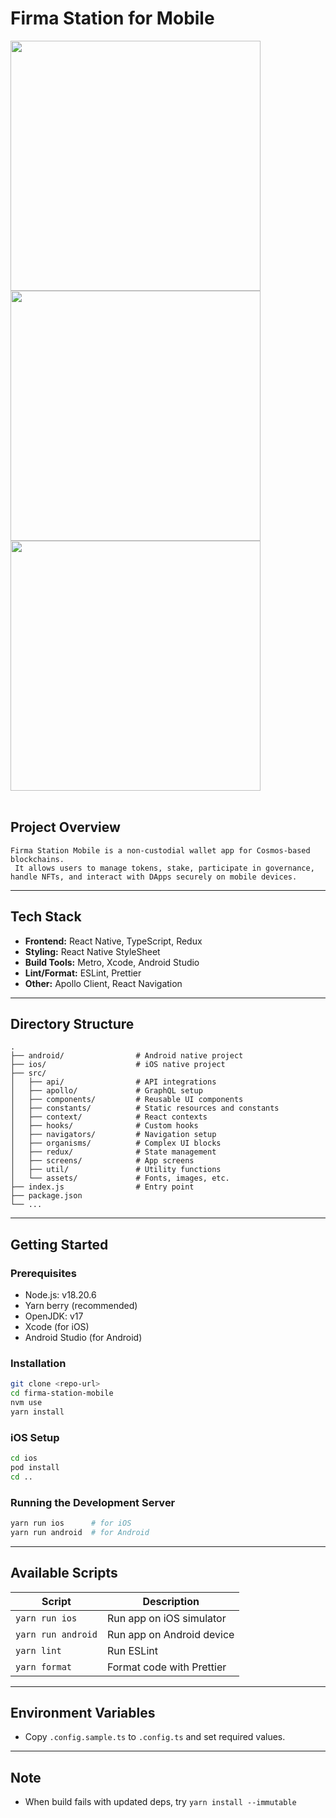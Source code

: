 # Firma Station for Mobile

<div style={{display: flex}}>
<img height="400" src="https://user-images.githubusercontent.com/93243647/
150078237-194c5fd9-ae78-4d3b-bf7c-9b7539758099.png">
<img height="400" src="https://user-images.githubusercontent.com/93243647/
150078250-e5220add-2af0-4a28-a6cb-fe52c98fa414.png">
<img height="400" src="https://user-images.githubusercontent.com/93243647/
150078252-cc64d88f-f33e-47c2-b933-7f48af9b6bc4.png">
<div>
<br/>

## Project Overview

    Firma Station Mobile is a non-custodial wallet app for Cosmos-based blockchains.
     It allows users to manage tokens, stake, participate in governance, handle NFTs, and interact with DApps securely on mobile devices.

---

## Tech Stack

- **Frontend:** React Native, TypeScript, Redux
- **Styling:** React Native StyleSheet
- **Build Tools:** Metro, Xcode, Android Studio
- **Lint/Format:** ESLint, Prettier
- **Other:** Apollo Client, React Navigation

---

## Directory Structure

```
.
├── android/                # Android native project
├── ios/                    # iOS native project
├── src/
│   ├── api/                # API integrations
│   ├── apollo/             # GraphQL setup
│   ├── components/         # Reusable UI components
│   ├── constants/          # Static resources and constants
│   ├── context/            # React contexts
│   ├── hooks/              # Custom hooks
│   ├── navigators/         # Navigation setup
│   ├── organisms/          # Complex UI blocks
│   ├── redux/              # State management
│   ├── screens/            # App screens
│   ├── util/               # Utility functions
│   └── assets/             # Fonts, images, etc.
├── index.js                # Entry point
├── package.json
└── ...
```

---

## Getting Started

### Prerequisites

- Node.js: v18.20.6
- Yarn berry (recommended)
- OpenJDK: v17
- Xcode (for iOS)
- Android Studio (for Android)

### Installation

```bash
git clone <repo-url>
cd firma-station-mobile
nvm use
yarn install
```

### iOS Setup

```bash
cd ios
pod install
cd ..
```

### Running the Development Server

```bash
yarn run ios      # for iOS
yarn run android  # for Android
```

---

## Available Scripts

| Script             | Description               |
| ------------------ | ------------------------- |
| `yarn run ios`     | Run app on iOS simulator  |
| `yarn run android` | Run app on Android device |
| `yarn lint`        | Run ESLint                |
| `yarn format`      | Format code with Prettier |

---

## Environment Variables

- Copy `.config.sample.ts` to `.config.ts` and set required values.

---

## Note

- When build fails with updated deps, try `yarn install --immutable`
